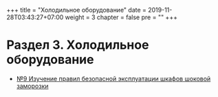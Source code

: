 +++
title = "Холодильное оборудование"
date = 2019-11-28T03:43:27+07:00
weight = 3
chapter = false
pre = ""
+++

# Раздел 3. Холодильное оборудование

* [№9 Изучение правил безопасной эксплуатации шкафов шоковой заморозки](pr9)
